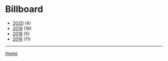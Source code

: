 # Billboard

  * [2020](./billboard-2020.md/) (4)
  * [2019](./billboard-2019.md/) (16)
  * [2018](./billboard-2018.md/) (5)
  * [2016](./billboard-2016.md/) (11)
----

[Home](../)
